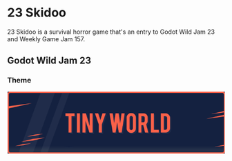 # 23 Skidoo

23 Skidoo is a survival horror game that's an entry to Godot Wild Jam
23 and Weekly Game Jam 157.

## Godot Wild Jam 23
### Theme
![GWJ23 Theme](/README/Theme.png)